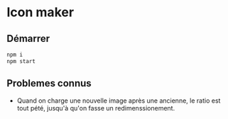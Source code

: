 # Icon maker

## Démarrer

```sh
npm i
npm start
```

## Problemes connus

- Quand on charge une nouvelle image après une ancienne, le ratio est tout pété, jusqu'à qu'on fasse un redimenssionement.